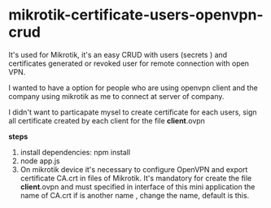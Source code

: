 # mikrotik-certificate-users-openvpn-crud

It's used for Mikrotik, it's an easy CRUD with users (secrets ) and certificates generated or revoked user for remote connection with open VPN.

I wanted to have a option for people who are using openvpn client and the company using
mikrotik as me to connect at server of company.

I didn't want to particapate mysel to create certificate for each users, sign all certificate created by each client for the file **client**.ovpn

**steps**

1. install dependencies: npm install
2. node app.js
3. On mikrotik device it's necessary to configure OpenVPN and export certificate CA.crt in files of Mikrotik. It's mandatory for create the file **client**.ovpn and must specified in interface of this mini application the name of CA.crt if is another name , change the name, default is this.
